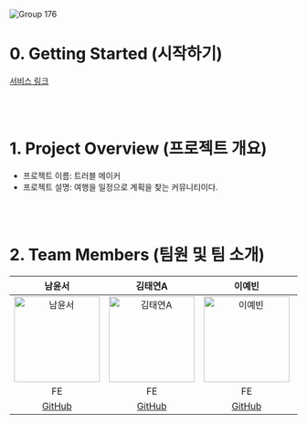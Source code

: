 ![Group 176](https://github.com/user-attachments/assets/011b2c55-55ac-42d2-bc19-0fd9fe0a6f25)

# 0. Getting Started (시작하기)
[서비스 링크](https://clinquant-kangaroo-7d97f3.netlify.app/)

<br/>
<br/>

# 1. Project Overview (프로젝트 개요)
- 프로젝트 이름: 트러블 메이커
- 프로젝트 설명: 여행을 일정으로 계획을 찾는 커뮤니티이다.

<br/>
<br/>

# 2. Team Members (팀원 및 팀 소개)
| 남윤서 | 김태연A | 이예빈 | 한상아 | 심유진 |
|:------:|:------:|:------:|:------:|:------:|
| <img src="https://avatars.githubusercontent.com/u/158164219?v=4" alt="남윤서" width="150"> | <img src="https://avatars.githubusercontent.com/u/89635061?v=4" alt="김태연A" width="150"> | <img src="https://avatars.githubusercontent.com/u/105144795?v=4" alt="이예빈" width="150"> | <img src="https://avatars.githubusercontent.com/u/89959007?v=4" alt="한상아" width="150"> | <img src="https://avatars.githubusercontent.com/u/204798087?v=4" alt="심유진" width="150"> |
| FE | FE | FE | FE | FE |
| [GitHub](https://github.com/ysnam0123) | [GitHub](https://github.com/TYss00) | [GitHub](https://github.com/llyybbb) | [GitHub](https://github.com/hansanga) | [GitHub](https://github.com/youjin430) |
